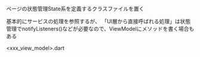 ページの状態管理State系を定義するクラスファイルを置く

基本的にサービスの処理を参照するが、
「UI層から直接呼ばれる処理」は状態管理でnotifyListeners()などが必要なので、ViewModelにメソッドを書く場合もある

<xxx_view_model>.dart